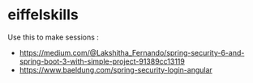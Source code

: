 # eiffelskills

Use this to make sessions : 
- https://medium.com/@Lakshitha_Fernando/spring-security-6-and-spring-boot-3-with-simple-project-91389cc13119
- https://www.baeldung.com/spring-security-login-angular